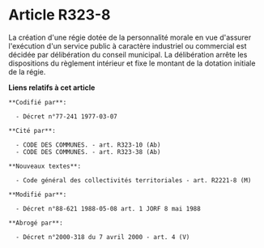 # Article R323-8

La création d'une régie dotée de la personnalité morale en vue d'assurer l'exécution d'un service public à caractère
industriel ou commercial est décidée par délibération du conseil municipal. La délibération arrête les dispositions du
règlement intérieur et fixe le montant de la dotation initiale de la régie.

**Liens relatifs à cet article**

	**Codifié par**:

	  - Décret n°77-241 1977-03-07

	**Cité par**:

	  - CODE DES COMMUNES. - art. R323-10 (Ab)
	  - CODE DES COMMUNES. - art. R323-38 (Ab)

	**Nouveaux textes**:

	  - Code général des collectivités territoriales - art. R2221-8 (M)

	**Modifié par**:

	  - Décret n°88-621 1988-05-08 art. 1 JORF 8 mai 1988

	**Abrogé par**:

	  - Décret n°2000-318 du 7 avril 2000 - art. 4 (V)
